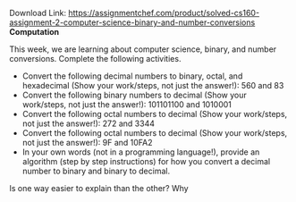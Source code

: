 Download Link: https://assignmentchef.com/product/solved-cs160-assignment-2-computer-science-binary-and-number-conversions
<br>
<strong>Computation</strong>

This week, we are learning about computer science, binary, and number conversions. Complete the following activities.

<ul>

 <li>Convert the following decimal numbers to binary, octal, and hexadecimal (Show your work/steps, not just the answer!): 560 and 83</li>

 <li>Convert the following binary numbers to decimal (Show your work/steps, not just the answer!): 101101100 and 1010001</li>

 <li>Convert the following octal numbers to decimal (Show your work/steps, not just the answer!): 272 and 3344</li>

 <li>Convert the following octal numbers to decimal (Show your work/steps, not just the answer!): 9F and 10FA2</li>

 <li>In your own words (not in a programming language!), provide an algorithm (step by step instructions) for how you convert a decimal number to binary and binary to decimal.</li>

</ul>

Is one way easier to explain than the other?  Why
